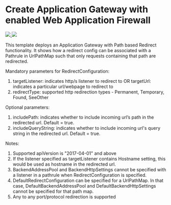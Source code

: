 # Create Application Gateway with enabled Web Application Firewall

<a href="https://portal.azure.com/#create/Microsoft.Template/uri/https%3A%2F%2Fraw.githubusercontent.com%2FAzure%2Fazure-quickstart-templates%2Fmaster%2F101-application-gateway-redirect-pathbased%2Fazuredeploy.json" target="_blank">
    <img src="http://azuredeploy.net/deploybutton.png"/>
</a>
<a href="http://armviz.io/#/?load=https%3A%2F%2Fraw.githubusercontent.com%2FAzure%2Fazure-quickstart-templates%2Fmaster%2F101-application-gateway-redirect-pathbased%2Fazuredeploy.json" target="_blank">
    <img src="http://armviz.io/visualizebutton.png"/>
</a>

This template deploys an Application Gateway with Path based Redirect functionality. It shows how a redirect config can be associated with a Pathrule in UrlPathMap such that only requests containing that path are redirected.

Mandatory parameters for RedirectConfiguration:
1. targetListener: indicates http/s listener to redirect to OR targetUrl: indicates a particular url/webpage to redirect to
2. redirectType: supported http redirection types - Permanent, Temporary, Found, SeeOther

Optional parameters:
1. includePath: indicates whether to include incoming url’s path in the redirected url. Default = true.
2. includeQueryString: indicates whether to include incoming url's query string in the redirected url. Default = true.

Notes:
1. Supported apiVersion is "2017-04-01" and above
2. If the listener specified as targetListener contains Hostname setting, this would be used as hostname in the redirected url.
3. BackendAddressPool and BackendHttpSettings cannot be specified with a listener in a pathrule when RedirectConfiguration is specified.
4. DefaultRedirectConfiguration can be specified for a UrlPathMap. In that case, DefaultBackendAddressPool and DefaultBackendHttpSettings cannot be specified for that path map.
5. Any to any port/protocol redirection is supported
